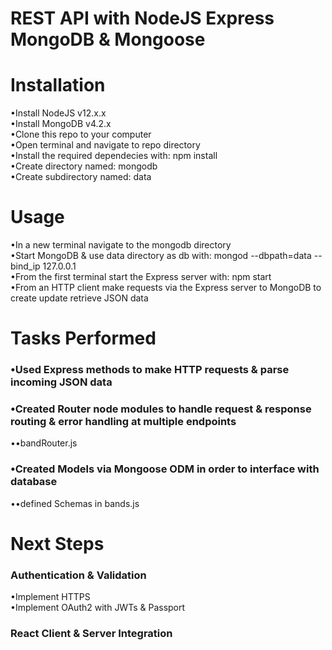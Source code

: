 # REST API with NodeJS Express MongoDB & Mongoose

# Installation   
•Install NodeJS v12.x.x  
•Install MongoDB v4.2.x  
•Clone this repo to your computer    
•Open terminal and navigate to repo directory    
•Install the required dependecies with: npm install  
•Create directory named: mongodb  
•Create subdirectory named: data  

# Usage   
•In a new terminal navigate to the mongodb directory    
•Start MongoDB & use data directory as db with: mongod --dbpath=data --bind_ip 127.0.0.1      
•From the first terminal start the Express server with: npm start    
•From an HTTP client make requests via the Express server to MongoDB to create update retrieve JSON data    

# Tasks Performed  
### •Used Express methods to make HTTP requests & parse incoming JSON data  
### •Created Router node modules to handle request & response routing & error handling at multiple endpoints  
••bandRouter.js  
### •Created Models via Mongoose ODM in order to interface with database   
••defined Schemas in bands.js  

# Next Steps  
### Authentication & Validation   
•Implement HTTPS  
•Implement OAuth2 with JWTs & Passport  
### React Client & Server Integration
